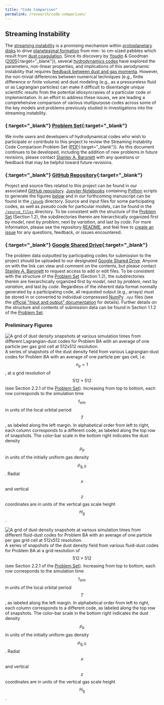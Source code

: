 ```yaml
---
title: "Code Comparison"
permalink: /research/code-comparison/
---
```

## Streaming Instability

The [streaming instability](/research/fluid-dynamics/#streaming-si) is a promising mechanism within [protoplanetary disks](/research/protoplanetary-disks/) to drive [planetesimal formation](/research/planet-formation/#planetesimal-formation) from mm- to cm-sized pebbles which result from [dust coagulation](/research/planet-formation/#dust-coagulation).
Since its discovery by [Youdin](/team/youdin-andrew/) & Goodman ([2005](https://ui.adsabs.harvard.edu/abs/2005ApJ...620..459Y/abstract){:target="_blank"}), several [hydrodynamics codes](/research/#software-development) have explored the parameters, non-linear properties, and implications of this aerodynamic instability that requires [feedback between dust and gas momenta](/research/fluid-dynamics/#dustgas-dynamics).
However, the non-trivial differences between numerical techniques (e.g., finite difference or finite volume) and dust modeling (e.g., as a pressureless fluid or as Lagrangian particles) can make it difficult to disentangle unique scientific results from the potential idiosyncrasies of a particular code or implementation.
In an effort to address these issues, we are leading a comprehensive comparison of various multipurpose codes across some of the key models and problems previously studied in investigations into the streaming instability.


### [<i class='fa-solid fa-file-pdf'></i>](/assets/docs/research/code-comparison/si/sicc_problem_set.pdf){:target="_blank"} [Problem Set](/assets/docs/research/code-comparison/si/sicc_problem_set.pdf){:target="_blank"}

We invite users and developers of hydrodynamical codes who wish to participate or contribute to this project to review the Streaming Instability Code Comparison Problem Set ([PDF](/assets/docs/research/code-comparison/si/sicc_problem_set.pdf){:target="_blank"}).
As this document continues to be developed, including the addition of new problems in future revisions, please contact [Stanley A. Baronett](/team/baronett-stanley/) with any questions or feedback that may be helpful toward future revisions.


### [<i class='fab fa-fw fa-github'></i>](https://github.com/pfitsplus/sicc){:target="_blank"} [GitHub Repository](https://github.com/pfitsplus/sicc){:target="_blank"}

Project and source files related to this project can be found in our associated [GitHub repository](https://github.com/pfitsplus/sicc).
[Jupyter Notebooks](https://jupyter.org/) containing [Python](https://www.python.org/) scripts to generate the figures [below](#preliminary-figures) and in our forthcoming manuscript can be found in the [`/ipynb`](https://github.com/pfitsplus/sicc/tree/main/ipynb) directory.
Source and input files for some participating codes, as well as pseudo code for particular models, can be found in the [`/source_files`](https://github.com/pfitsplus/sicc/tree/main/source_files) directory.
To be consistent with the structure of the [Problem Set](#problem-set) (Section 1.2), the subdirectories therein are hierarchically organized first by *model*, next by *problem*, next by *variation*, and last by *code*.
For more information, please see the repository [README](https://github.com/pfitsplus/sicc/blob/main/README.md), and feel free to [create an issue](https://github.com/pfitsplus/sicc/issues) for any questions, feedback, or issues encountered.


### [<i class='fab fa-fw fa-google-drive'></i>](https://drive.google.com/drive/folders/14GiJq2lyPePPaCrZzzELsCou5rLTza0v?usp=sharing){:target="_blank"}  [Google Shared Drive](https://drive.google.com/drive/folders/14GiJq2lyPePPaCrZzzELsCou5rLTza0v?usp=sharing){:target="_blank"}

The problem data outputted by participating codes for submission to the project should be uploaded to our designated [Google Shared Drive](https://drive.google.com/drive/u/1/folders/14GiJq2lyPePPaCrZzzELsCou5rLTza0v).
Anyone on with the link can view and comment on the contents, but please contact [Stanley A. Baronett](/team/baronett-stanley/) to request access to add or edit files.
To be consistent with the structure of the [Problem Set](#problem-set) (Section 1.2), the subdirectories therein are hierarchically organized first by *model*, next by *problem*, next by *variation*, and last by *code*.
Regardless of the inherent data format normally generated by a participating code, all requested output (e.g., arrays) must be stored in or converted to individual compressed [NumPy](https://numpy.org/doc/stable/index.html) `.npz` files (see the [official "Input and output" documentation](https://numpy.org/doc/stable/reference/routines.io.html) for details).
Further details on the structure and contents of submission data can be found in Section 1.1.2 of the [Problem Set](#problem-set).


### Preliminary Figures

![A grid of dust density snapshots at various simulation times from different Lagrangian-dust codes for Problem BA with an average of one particle per gas grid cell at 512x512 resolution.](/assets/images/research/code-comparison/si/BA-np1-512.png)
A series of snapshots of the dust density field from various Lagrangian-dust codes for Problem BA with an average of one particle per gas cell, i.e. $$n_\mathrm{p} = 1$$, at a grid resolution of $$512 \times 512$$ (see Section 2.2.1 of the [Problem Set](#problem-set)).
Increasing from top to bottom, each row corresponds to the simulation time $$t_\mathrm{sim}$$ in units of the local orbital period $$T$$, as labeled along the left margin.
In alphabetical order from left to right, each column corresponds to a different code, as labeled along the top row of snapshots.
The color-bar scale in the bottom right indicates the dust density $$\rho_\mathrm{p}$$ in units of the initially uniform gas density $$\rho_\mathrm{g,0}$$.
Radial $$x$$ and vertical $$z$$ coordinates are in units of the vertical gas scale height $$H_\mathrm{g}$$.

![A grid of dust density snapshots at various simulation times from different fluid-dust codes for Problem BA with an average of one particle per gas grid cell at 512x512 resolution.](/assets/images/research/code-comparison/si/BA-fluid-512.png)
A series of snapshots of the dust density field from various fluid-dust codes for Problem BA at a grid resolution of $$512 \times 512$$ (see Section 2.2.1 of the [Problem Set](#problem-set)).
Increasing from top to bottom, each row corresponds to the simulation time $$t_\mathrm{sim}$$ in units of the local orbital period $$T$$, as labeled along the left margin.
In alphabetical order from left to right, each column corresponds to a different code, as labeled along the top row of snapshots.
The color-bar scale in the bottom right indicates the dust density $$\rho_\mathrm{p}$$ in units of the initially uniform gas density $$\rho_\mathrm{g,0}$$.
Radial $$x$$ and vertical $$z$$ coordinates are in units of the vertical gas scale height $$H_\mathrm{g}$$.
